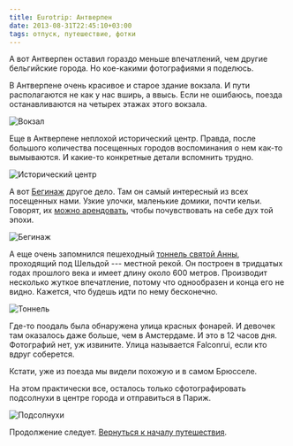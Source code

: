 ```yaml
---
title: Eurotrip: Антверпен
date: 2013-08-31T22:45:10+03:00
tags: отпуск, путешествие, фотки
---
```


А вот Антверпен оставил гораздо меньше впечатлений, чем другие бельгийские города. Но кое-какими фотографиями я поделюсь. 

В Антверпене очень красивое и старое здание вокзала. И пути располагаются не как у нас вширь, а ввысь. Если не ошибаюсь, поезда останавливаются на четырех этажах этого вокзала. 

![](http://a51056ce8d9b948fb69e-8de36eb37b2366f5a76a776c3dee0b32.r42.cf1.rackcdn.com/antwerpen_railway_station.jpg "Вокзал")

Еще в Антверпене неплохой исторический центр. Правда, после большого количества посещенных городов воспоминания о нем как-то вымываются. И какие-то конкретные детали вспомнить трудно. 

![](http://a51056ce8d9b948fb69e-8de36eb37b2366f5a76a776c3dee0b32.r42.cf1.rackcdn.com/antwerpen_old_town.jpg "Исторический центр")

А вот [Бегинаж](http://www.begijnhofantwerpen.be/) другое дело. Там он самый интересный из всех посещенных нами. Узкие улочки, маленькие домики, почти кельи. Говорят, их [можно арендовать](http://www.begijnhofantwerpen.be/contact.htm), чтобы почувствовать на себе дух той эпохи. 

![](http://a51056ce8d9b948fb69e-8de36eb37b2366f5a76a776c3dee0b32.r42.cf1.rackcdn.com/antwerpen_begijnhof.jpg "Бегинаж")

А еще очень запомнился пешеходный [тоннель святой Анны](http://de.wikipedia.org/wiki/Sint-Annatunnel), проходящий под Шельдой&nbsp;--- местной рекой. Он построен в тридцатых годах прошлого века и имеет длину около 600 метров. Производит несколько жуткое впечатление, потому что однообразен и конца его не видно. Кажется, что будешь идти по нему бесконечно. 

![](http://a51056ce8d9b948fb69e-8de36eb37b2366f5a76a776c3dee0b32.r42.cf1.rackcdn.com/antwerpen_tunnel.jpg "Тоннель")

Где-то поодаль была обнаружена улица красных фонарей. И девочек там оказалось даже больше, чем в Амстердаме. И это в 12 часов дня. Фотографий нет, уж извините. Улица называется Falconrui, если кто вдруг соберется. 

Кстати, уже из поезда мы видели похожую и в самом Брюсселе. 

На этом практически все, осталось только сфотографировать подсолнухи в центре города и отправиться в Париж. 

![](http://a51056ce8d9b948fb69e-8de36eb37b2366f5a76a776c3dee0b32.r42.cf1.rackcdn.com/antwerpen_sunflowers.jpg "Подсолнухи")

Продолжение следует. [Вернуться к началу путешествия](/post/eurotrip-warsaw).
